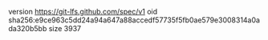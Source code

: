 version https://git-lfs.github.com/spec/v1
oid sha256:e9ce963c5dd24a94a647a88accedf57735f5fb0ae579e3008314a0ada320b5bb
size 3937

